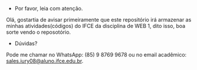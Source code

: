 - Por favor, leia com atenção.

Olá, gostartia de avisar primeiramente que este repositório irá armazenar
as minhas atividades(códigos) do IFCE da disciplina de WEB 1, dito isso,
boa sorte vendo o reposotório.


- Dúvidas?

Pode me chamar no WhatsApp: (85) 9 8769 9678 ou
no email acadêmico: sales.iury08@aluno.ifce.edu.br.

